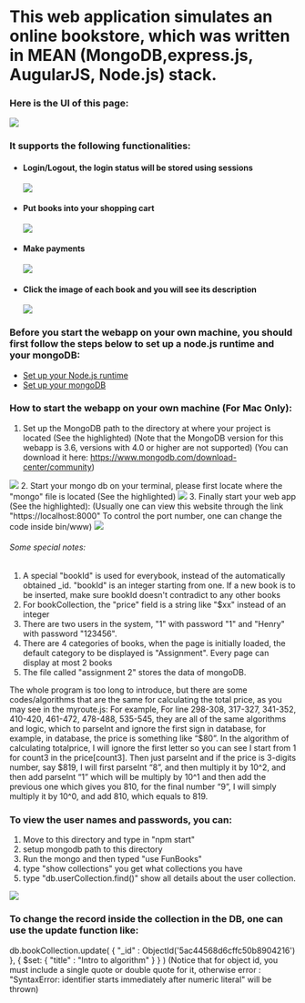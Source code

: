 # This web application simulates an online bookstore, which was written in MEAN (MongoDB,express.js, AugularJS, Node.js) stack.

### Here is the UI of this page:
<img src="https://github.com/kwanhiuhong/WebApp_With_MEAN_Stack/blob/master/App_Screen_Shots/Book_Shop_UI.png"/>

### It supports the following functionalities:
<ul>
    <li>
        <h4>Login/Logout, the login status will be stored using sessions</h4>
        <img src="https://github.com/kwanhiuhong/WebApp_With_MEAN_Stack/blob/master/App_Screen_Shots/LoginPage.png"/>
    </li>
    <li>
        <h4>Put books into your shopping cart</h4>
        <img src="https://github.com/kwanhiuhong/WebApp_With_MEAN_Stack/blob/master/App_Screen_Shots/Your_Shopping_Cart.png"/>
    </li>
    <li>
        <h4>Make payments</h4>
        <img src="https://github.com/kwanhiuhong/WebApp_With_MEAN_Stack/blob/master/App_Screen_Shots/Make_Payments.png"/>
    </li>
    <li>
        <h4>Click the image of each book and you will see its description</h4>
        <img src="https://github.com/kwanhiuhong/WebApp_With_MEAN_Stack/blob/master/App_Screen_Shots/Book_Details_Page.png"/>
    </li>
</ul>

### Before you start the webapp on your own machine, you should first follow the steps below to set up a node.js runtime and your mongoDB:
<ul>
    <li>
        <a href="https://github.com/kwanhiuhong/WebApp_With_MEAN_Stack/blob/master/App_Screen_Shots/setup_nodejs_runtime_and_examples.pdf">Set up your Node.js runtime</a>
    </li>
    <li>
         <a href="https://github.com/kwanhiuhong/WebApp_With_MEAN_Stack/blob/master/App_Screen_Shots/setup_MongoDB.pdf">Set up your mongoDB</a>
    </li>
</ul>

### How to start the webapp on your own machine (For Mac Only):
1. Set up the MongoDB path to the directory at where your project is located (See the highlighted)
(Note that the MongoDB version for this webapp is 3.6, versions with 4.0 or higher are not supported)
(You can download it here:
https://www.mongodb.com/download-center/community)
<img src="https://github.com/kwanhiuhong/WebApp_With_MEAN_Stack/blob/master/App_Screen_Shots/SettingUp_DbPath.png"/>
2. Start your mongo db on your terminal, please first locate where the "mongo" file is located (See the highlighted)
<img src="https://github.com/kwanhiuhong/WebApp_With_MEAN_Stack/blob/master/App_Screen_Shots/Manipulate_YourDB.png"/>
3. Finally start your web app (See the highlighted):
(Usually one can view this website through the link "https://localhost:8000"
To control the port number, one can change the code inside bin/www)
<img src="https://github.com/kwanhiuhong/WebApp_With_MEAN_Stack/blob/master/App_Screen_Shots/Start_YourWebApp_OnLocalHost.png"/>

###### Some special notes:

1. A special "bookId" is used for everybook, instead of the automatically obtained _id. "bookId" is an integer starting from one. If a new book is to be inserted, make sure bookId doesn't contradict to any other books
2. For bookCollection, the "price" field is a string like "$xx" instead of an integer
3. There are two users in the system, "1" with password "1" and "Henry" with password "123456".
4. There are 4 categories of books, when the page is initially loaded, the default category to be displayed is "Assignment". Every page can display at most 2 books
5. The file called "assignment 2" stores the data of mongoDB.

The whole program is too long to introduce, but there are some codes/algorithms that are the same for calculating the total price, as you may see in the myroute.js:
For example,
For line 298-308, 317-327, 341-352, 410-420, 461-472, 478-488, 535-545, they are all of the same algorithms and logic, which to parseInt and ignore the first sign in database, for example, in database, the price is something like “$80”. In the algorithm of calculating totalprice, I will ignore the first letter so you can see I start from 1 for count3 in the price[count3]. Then just parseInt and if the price is 3-digits number, say $819, I will first parseInt “8”, and then multiply it by 10^2, and then add parseInt “1” which will be multiply by 10^1 and then add the previous one which gives you 810, for the final number “9”, I will simply multiply it by 10^0, and add 810, which equals to 819.

### To view the user names and passwords, you can:

1. Move to this directory and type in "npm start"
2. setup mongodb path to this directory
3. Run the mongo and then typed "use FunBooks"
4. type "show collections" you get what collections you have
5. type "db.userCollection.find()" show all details about the user collection.
<img src="https://github.com/kwanhiuhong/WebApp_With_MEAN_Stack/blob/master/App_Screen_Shots/Get_User_Info_OnDB.png"/>


### To change the record inside the collection in the DB, one can use the update function like:
db.bookCollection.update( { "_id" : ObjectId('5ac44568d6cffc50b8904216') }, { $set: { "title" : "Intro to algorithm" } } )
(Notice that for object id, you must include a single quote or double quote for it, otherwise error : "SyntaxError: identifier starts immediately after numeric literal" will be thrown)

